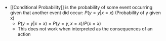 - [[Conditional Probability]] is the probability of some event occurring given that another event did occur: $P(y=y | x=x)$ (Probability of y given x)
	- $P(y=y | x=x) = P(y=y, x=x)/P(x=x)$ 
	- This does not work when interpreted as the consequences of an action